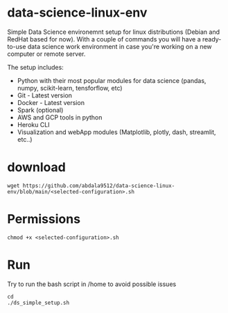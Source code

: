 # data-science-linux-env
Simple Data Science environemnt setup for  linux distributions (Debian and RedHat based for now). With a couple of commands you will have a ready-to-use data science work environment in case you're working on a new computer or remote server.

The setup includes:
- Python with their most popular modules for data science (pandas, numpy, scikit-learn, tensforflow, etc)
- Git - Latest version
- Docker - Latest version
- Spark (optional)
- AWS and GCP tools in python
- Heroku CLI
- Visualization and webApp modules (Matplotlib, plotly, dash, streamlit, etc..)


# download
```
wget https://github.com/abdala9512/data-science-linux-env/blob/main/<selected-configuration>.sh
```

# Permissions
```
chmod +x <selected-configuration>.sh
```

# Run
Try to run the bash script in /home to avoid possible issues
```
cd
./ds_simple_setup.sh
```
